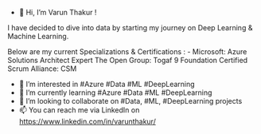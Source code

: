 - 👋 Hi, I’m Varun Thakur ! 

I have decided to dive into data by starting my journey on Deep Learning & Machine Learning.

Below are my current Specializations & Certifications : -
Microsoft: Azure Solutions Architect Expert
The Open Group:  Togaf 9 Foundation Certified 
Scrum Alliance: CSM

- 👀 I’m interested in #Azure #Data #ML #DeepLearning 
- 🌱 I’m currently learning #Azure #Data #ML #DeepLearning 
- 💞️ I’m looking to collaborate on #Data, #ML, #DeepLearning projects
- 📫 You can reach me via LinkedIn on https://www.linkedin.com/in/varunthakur/


<!---
varunnthakuur/varunnthakuur is a ✨ special ✨ repository because its `README.md` (this file) appears on your GitHub profile.
You can click the Preview link to take a look at your changes.
--->
